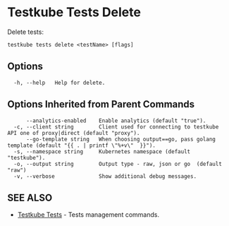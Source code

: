 # Testkube Tests Delete

Delete tests:

```
testkube tests delete <testName> [flags]
```

## **Options**

```
  -h, --help   Help for delete.
```

## **Options Inherited from Parent Commands**

```
      --analytics-enabled    Enable analytics (default "true").
  -c, --client string        Client used for connecting to testkube API one of proxy|direct (default "proxy").
      --go-template string   When choosing output==go, pass golang template (default "{{ . | printf \"%+v\"  }}").
  -s, --namespace string     Kubernetes namespace (default "testkube").
  -o, --output string        Output type - raw, json or go  (default "raw")
  -v, --verbose              Show additional debug messages.
```

## **SEE ALSO**

* [Testkube Tests](testkube_tests.md)	 - Tests management commands.

